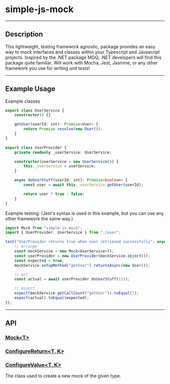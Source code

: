 # simple-js-mock

---

## Description

This lightweight, testing framework agnostic, package provides an easy way to mock interfaces and classes within your Typescript and Javascript projects. Inspired by the .NET package MOQ, .NET developers will find this package quite familiar. Will work with Mocha, Jest, Jasmine, or any other framework you use for writing unit tests!

---

## Example Usage

Example classes

```typescript
export class UserService {
    constructor() {}

    getUser(userId: int): Promise<User> {
        return Promise.resolve(new User());
    }
}

export class UserProvider {
    private readonly _userService: UserService;

    constructor(userService = new UserService()) {
        this._userService = userService;
    }

    async doUserStuff(userId: int): Promise<boolean> {
        const user = await this._userService.getUser(userId);

        return user ? true : false;
    }
}
```

Example testing: (Jest's syntax is used in this example, but you can use any other framework the same way.)

```typescript
import Mock from "simple-js-mock";
import { UserProvider, UserService } from "./user";

test("UserProvider returns true when user retrieved successfully", async () => {
    // Arrange
    const mockService = new Mock<UserService>();
    const userProvider = new UserProvider(mockService.object());
    const expected = true;
    mockService.setupMethod("getUser").returnsAsync(new User());

    // Act
    const actual = await userProvider.doUserStuff(123);

    // Assert
    expect(mockService.getCallCount("getUser")).toEqual(1);
    expect(actual).toEqual(expected);
});
```

---

## API

### **[Mock\<T\>](./src/mock.md)**

### **[ConfigureReturn\<T, K\>](./src/configurables/configure-return.md)**

### **[ConfigureValue\<T, K\>](./src/configurables/configure-value.md)**

The class used to create a new mock of the given type.
